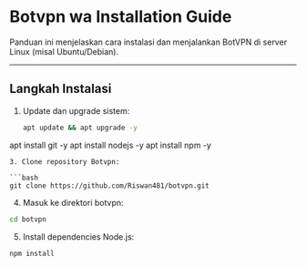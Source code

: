 # Botvpn wa Installation Guide

Panduan ini menjelaskan cara instalasi dan menjalankan BotVPN di server Linux (misal Ubuntu/Debian).

---

## Langkah Instalasi

1. Update dan upgrade sistem:
   ```bash
   apt update && apt upgrade -y
apt install git -y
apt install nodejs -y
apt install npm -y
```
3. Clone repository Botvpn:

```bash
git clone https://github.com/Riswan481/botvpn.git
```
4. Masuk ke direktori botvpn:

```bash
cd botvpn
```
5. Install dependencies Node.js:

```bash
npm install
```

